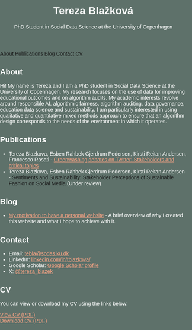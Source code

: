 <html lang="en">
<head>
    <meta charset="UTF-8">
    <meta name="viewport" content="width=device-width, initial-scale=1.0">
    <title>Tereza Blažková - Academic Website</title>
    <style>
/* Reset margin and padding on the whole page */
html, body {
    margin: 0;
    padding: 0;
    height: 100%;
    background-color: #5E716A;
    color: #fff;
    font-family: Arial, sans-serif;
    box-sizing: border-box;
}

header {
    background-color: #333;
    color: #fff;
    padding: 1rem;
    text-align: center;
    margin: 0;
    border: none;
    outline: none;
    box-shadow: none;
    border-radius: 8px 8px 0 0;
}

/* Reset margin and padding for all elements to avoid extra lines */
* {
    margin: 0;
    padding: 0;
    box-sizing: border-box;
}

/* Container styling for header and nav */
.header-container, .container {
    margin: 0 auto;
}

nav {
    display: flex;
    justify-content: center;
    background-color: #333;
    padding: 0.5rem;
    margin: 0;
    border: none;
    border-radius: 0 0 8px 8px;
    flex-wrap: wrap;
}

nav a {
    color: #fea585;
    padding: 1rem;
    text-decoration: none;
    display: block;
    transition: background-color 0.3s;
}

nav a:hover {
    background-color: #444;
}

/* Section styling */
section {
    margin-bottom: 2rem;
    padding: 1rem;
    background-color: #333;
    border-radius: 8px;
}

h1, h2 {
    color: #fff;
    margin: 0;
}

p {
    margin: 0.5rem 0;
}

footer {
    text-align: center;
    padding: 1rem;
    background-color: #111;
    color: #fff;
    position: fixed;
    width: 100%;
    bottom: 0;
}

/* Additional styling for white text */
a {
    color: #fff;
    text-decoration: none;
}

/* Hide unwanted link generated by GitHub Pages */
a[href="https://tereza-blazkova.github.io/"] {
    display: none;
}

/* Media query for smaller screens */
@media (max-width: 600px) {
    body {
        font-size: 0.9rem;
    }
    header {
        padding: 0.5rem;
    }
    nav a {
        padding: 0.5rem;
    }
    .container {
        padding: 1rem;
    }
    footer {
        font-size: 0.8rem;
    }
}
    </style>
</head>
<body>
    <!-- Container to wrap the header and nav elements for uniform width -->
    <div class="header-container">
        <header>
            <h1>Tereza Blažková</h1>
            <!--     <h1>(WEBSITE UNDER CONSTRUCTION)</h1> -->
            <p>PhD Student in Social Data Science at the University of Copenhagen</p>
        </header>
        <nav>
            <a href="#about">About</a>
            <a href="#publications">Publications</a>
            <a href="#blog">Blog</a>
            <a href="#contact">Contact</a>
            <a href="#cv">CV</a>
        </nav>
    </div>
    <div class="container">
        <section id="about">
            <h2>About</h2>
            <p>Hi! My name is Tereza and I am a PhD student in Social Data Science at the University of Copenhagen. My research focuses on the use of data for improving educational outcomes and on algorithm audits. My academic interests revolve around responsible AI, algorithmic fairness, algorithm auditing, data governance, education data science and sustainability. I am particularly interested in using qualitative and quantitative mixed methods approach to ensure that an algorithm design corresponds to the needs of the environment in which it operates.</p>
        </section>
        <section id="publications">
            <h2>Publications</h2>
            <ul>
                <li>Tereza Blazkova, Esben Rahbek Gjerdrum Pedersen, Kirsti Reitan Andersen, Francesco Rosati - <a href="https://www.sciencedirect.com/science/article/pii/S0959652623034182" style="color: #fea585;">Greenwashing debates on Twitter: Stakeholders and critical topics</a></li>
                <li>Tereza Blazkova, Esben Rahbek Gjerdrum Pedersen, Kirsti Reitan Andersen - <a>Sentiments and Sustainability: Stakeholder Perceptions of Sustainable Fashion on Social Media</a> (Under review)</li>
            </ul>
        </section>
        <section id="blog">
            <h2>Blog</h2>
            <ul>
                <li><a href="my-motivation.html" style="color: #fea585;">My motivation to have a personal website</a> - A brief overview of why I created this website and what I hope to achieve with it.</li>
            </ul>
        </section>
        <section id="contact">
            <h2>Contact</h2>
            <ul>
                <li>Email: <a href="mailto:tebla@sodas.ku.dk" style="color: #fea585;">tebla@sodas.ku.dk</a></li>
                <li>LinkedIn: <a href="https://www.linkedin.com/in/tblazkova/" style="color: #fea585;">linkedin.com/in/tblazkova/</a></li>
                <li>Google Scholar: <a href="https://scholar.google.com/citations?user=BPCG6uoAAAAJ&hl=cs" style="color: #fea585;">Google Scholar profile</a></li>
                <li>X: <a href="https://twitter.com/tereza_blazek" style="color: #fea585;">@tereza_blazek</a></li>
            </ul>
        </section>
        <section id="cv">
            <h2>CV</h2>
            <p>You can view or download my CV using the links below:</p>
            <!-- Link to view the CV in the browser -->
            <a href="cv.pdf" target="_blank" style="color: #fea585;">View CV (PDF)</a>
            <br>
            <!-- Link to download the CV -->
            <a href="cv.pdf" download style="color: #fea585;">Download CV (PDF)</a>
        </section>
    </div>
</body>
</html>
